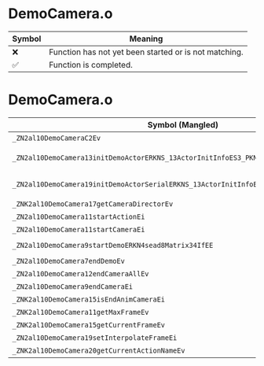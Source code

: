 # DemoCamera.o
| Symbol | Meaning 
| ------------- | ------------- 
| :x: | Function has not yet been started or is not matching. 
| :white_check_mark: | Function is completed. 


# DemoCamera.o
| Symbol (Mangled) | Symbol (Demangled) | Decompiled? |
| ------------- |  ------------- | ------------- |
| `_ZN2al10DemoCameraC2Ev` | `al::DemoCamera::DemoCamera(void)` | :x: |
| `_ZN2al10DemoCamera13initDemoActorERKNS_13ActorInitInfoES3_PKN4sead8Matrix34IfEEb` | `al::DemoCamera::initDemoActor(al::ActorInitInfo const&,al::ActorInitInfo const&,sead::Matrix34<float> const*,bool)` | :x: |
| `_ZN2al10DemoCamera19initDemoActorSerialERKNS_13ActorInitInfoES3_PKN4sead8Matrix34IfEE` | `al::DemoCamera::initDemoActorSerial(al::ActorInitInfo const&,al::ActorInitInfo const&,sead::Matrix34<float> const*)` | :x: |
| `_ZNK2al10DemoCamera17getCameraDirectorEv` | `al::DemoCamera::getCameraDirector(void)const` | :x: |
| `_ZN2al10DemoCamera11startActionEi` | `al::DemoCamera::startAction(int)` | :x: |
| `_ZN2al10DemoCamera11startCameraEi` | `al::DemoCamera::startCamera(int)` | :x: |
| `_ZN2al10DemoCamera9startDemoERKN4sead8Matrix34IfEE` | `al::DemoCamera::startDemo(sead::Matrix34<float> const&)` | :x: |
| `_ZN2al10DemoCamera7endDemoEv` | `al::DemoCamera::endDemo(void)` | :x: |
| `_ZN2al10DemoCamera12endCameraAllEv` | `al::DemoCamera::endCameraAll(void)` | :x: |
| `_ZN2al10DemoCamera9endCameraEi` | `al::DemoCamera::endCamera(int)` | :x: |
| `_ZNK2al10DemoCamera15isEndAnimCameraEi` | `al::DemoCamera::isEndAnimCamera(int)const` | :x: |
| `_ZNK2al10DemoCamera11getMaxFrameEv` | `al::DemoCamera::getMaxFrame(void)const` | :x: |
| `_ZNK2al10DemoCamera15getCurrentFrameEv` | `al::DemoCamera::getCurrentFrame(void)const` | :x: |
| `_ZN2al10DemoCamera19setInterpolateFrameEi` | `al::DemoCamera::setInterpolateFrame(int)` | :x: |
| `_ZNK2al10DemoCamera20getCurrentActionNameEv` | `al::DemoCamera::getCurrentActionName(void)const` | :x: |
